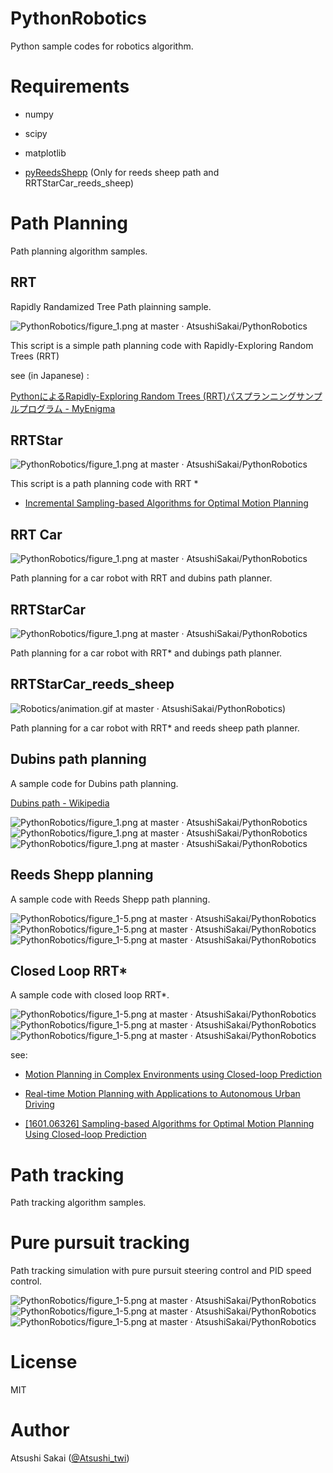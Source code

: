 # PythonRobotics

Python sample codes for robotics algorithm.


# Requirements

- numpy

- scipy

- matplotlib

- [pyReedsShepp](https://github.com/ghliu/pyReedsShepp) (Only for reeds sheep path and RRTStarCar_reeds_sheep)

# Path Planning

Path planning algorithm samples.


## RRT 

Rapidly Randamized Tree Path plainning sample.

![PythonRobotics/figure_1.png at master · AtsushiSakai/PythonRobotics](https://github.com/AtsushiSakai/PythonRobotics/blob/master/PathPlanning/RRT/animation.gif)

This script is a simple path planning code with Rapidly-Exploring Random Trees (RRT)

see (in Japanese) :

[PythonによるRapidly-Exploring Random Trees (RRT)パスプランニングサンプルプログラム - MyEnigma](http://myenigma.hatenablog.com/entry/2016/03/23/092002) 

## RRTStar

![PythonRobotics/figure_1.png at master · AtsushiSakai/PythonRobotics](https://github.com/AtsushiSakai/PythonRobotics/blob/master/PathPlanning/RRTstar/animation.gif)

This script is a  path planning code with RRT \*

- [Incremental Sampling-based Algorithms for Optimal Motion Planning](https://arxiv.org/abs/1005.0416)


## RRT Car 

<!-- ![PythonRobotics/figure_1.png at master · AtsushiSakai/PythonRobotics](https://github.com/AtsushiSakai/PythonRobotics/blob/master/PathPlanning/RRTCar/figure_1.png) -->
![PythonRobotics/figure_1.png at master · AtsushiSakai/PythonRobotics](https://github.com/AtsushiSakai/PythonRobotics/blob/master/PathPlanning/RRTCar/animation.gif)

Path planning for a car robot with RRT and dubins path planner.


## RRTStarCar

![PythonRobotics/figure_1.png at master · AtsushiSakai/PythonRobotics](https://github.com/AtsushiSakai/PythonRobotics/blob/master/PathPlanning/RRTStarCar/animation.gif)

Path planning for a car robot with RRT\* and dubings path planner.


## RRTStarCar_reeds_sheep

![Robotics/animation.gif at master · AtsushiSakai/PythonRobotics](https://github.com/AtsushiSakai/PythonRobotics/blob/master/PathPlanning/RRTStarCar_reeds_sheep/animation.gif))

Path planning for a car robot with RRT\* and reeds sheep path planner.

## Dubins path planning

A sample code for Dubins path planning.

[Dubins path - Wikipedia](https://en.wikipedia.org/wiki/Dubins_path)

![PythonRobotics/figure_1.png at master · AtsushiSakai/PythonRobotics](https://github.com/AtsushiSakai/PythonRobotics/blob/master/PathPlanning/DubinsPath/figures/figure_1.png)
![PythonRobotics/figure_1.png at master · AtsushiSakai/PythonRobotics](https://github.com/AtsushiSakai/PythonRobotics/blob/master/PathPlanning/DubinsPath/figures/figure_13.png)
![PythonRobotics/figure_1.png at master · AtsushiSakai/PythonRobotics](https://github.com/AtsushiSakai/PythonRobotics/blob/master/PathPlanning/DubinsPath/figures/figure_15.png)

## Reeds Shepp planning

A sample code with Reeds Shepp path planning.

![PythonRobotics/figure_1-5.png at master · AtsushiSakai/PythonRobotics](https://github.com/AtsushiSakai/PythonRobotics/blob/master/PathPlanning/ReedsSheppPath/figure_1-4.png?raw=true)
![PythonRobotics/figure_1-5.png at master · AtsushiSakai/PythonRobotics](https://github.com/AtsushiSakai/PythonRobotics/blob/master/PathPlanning/ReedsSheppPath/figure_1-5.png?raw=true)
![PythonRobotics/figure_1-5.png at master · AtsushiSakai/PythonRobotics](https://github.com/AtsushiSakai/PythonRobotics/blob/master/PathPlanning/ReedsSheppPath/figure_1-7.png?raw=true)

## Closed Loop RRT\*

A sample code with closed loop RRT\*.

![PythonRobotics/figure_1-5.png at master · AtsushiSakai/PythonRobotics](https://github.com/AtsushiSakai/PythonRobotics/blob/master/PathPlanning/CRRRTStar/Figure_1.png)
![PythonRobotics/figure_1-5.png at master · AtsushiSakai/PythonRobotics](https://github.com/AtsushiSakai/PythonRobotics/blob/master/PathPlanning/CRRRTStar/Figure_4.png)
![PythonRobotics/figure_1-5.png at master · AtsushiSakai/PythonRobotics](https://github.com/AtsushiSakai/PythonRobotics/blob/master/PathPlanning/CRRRTStar/Figure_5.png)

see:

- [Motion Planning in Complex Environments
using Closed-loop Prediction](http://acl.mit.edu/papers/KuwataGNC08.pdf)

- [Real-time Motion Planning with Applications to
Autonomous Urban Driving](http://acl.mit.edu/papers/KuwataTCST09.pdf)

- [[1601.06326] Sampling-based Algorithms for Optimal Motion Planning Using Closed-loop Prediction](https://arxiv.org/abs/1601.06326)

# Path tracking

Path tracking algorithm samples.

# Pure pursuit tracking

Path tracking simulation with pure pursuit steering control and PID speed control.

![PythonRobotics/figure_1-5.png at master · AtsushiSakai/PythonRobotics](https://github.com/AtsushiSakai/PythonRobotics/blob/master/PathTracking/pure_pursuit/Figure_1-3.png)
![PythonRobotics/figure_1-5.png at master · AtsushiSakai/PythonRobotics](https://github.com/AtsushiSakai/PythonRobotics/blob/master/PathTracking/pure_pursuit/2Figure_1-2.png)
![PythonRobotics/figure_1-5.png at master · AtsushiSakai/PythonRobotics](https://github.com/AtsushiSakai/PythonRobotics/blob/master/PathTracking/pure_pursuit/4Figure_1-2.png)



# License 

MIT

# Author

Atsushi Sakai ([@Atsushi_twi](https://twitter.com/Atsushi_twi))

